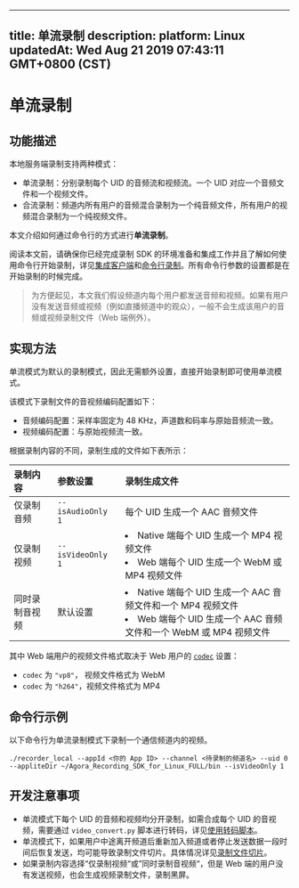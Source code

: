 
---
title: 单流录制
description: 
platform: Linux
updatedAt: Wed Aug 21 2019 07:43:11 GMT+0800 (CST)
---
# 单流录制
## 功能描述

本地服务端录制支持两种模式：

- 单流录制：分别录制每个 UID 的音频流和视频流。一个 UID 对应一个音频文件和一个视频文件。
- 合流录制：频道内所有用户的音频混合录制为一个纯音频文件，所有用户的视频混合录制为一个纯视频文件。

本文介绍如何通过命令行的方式进行**单流录制**。

阅读本文前，请确保你已经完成录制 SDK 的环境准备和集成工作并且了解如何使用命令行开始录制，详见[集成客户端](../../cn/Recording/recording_integrate_cpp.md)和[命令行录制](../../cn/Recording/recording_cmd_cpp.md)。所有命令行参数的设置都是在开始录制的时候完成。

> 为方便起见，本文我们假设频道内每个用户都发送音频和视频。如果有用户没有发送音频或视频（例如直播频道中的观众），一般不会生成该用户的音频或视频录制文件（Web 端例外）。

## 实现方法

单流模式为默认的录制模式，因此无需额外设置，直接开始录制即可使用单流模式。

该模式下录制文件的音视频编码配置如下：

- 音频编码配置：采样率固定为 48 KHz，声道数和码率与原始音频流一致。
- 视频编码配置：与原始视频流一致。

根据录制内容的不同，录制生成的文件如下表所示：

| 录制内容       | 参数设置          | 录制生成文件                                                 |
| :------------- | :---------------- | :----------------------------------------------------------- |
| 仅录制音频     | `--isAudioOnly 1` | 每个 UID 生成一个 AAC 音频文件                               |
| 仅录制视频     | `--isVideoOnly 1` | <li>Native 端每个 UID 生成一个 MP4 视频文件</li><li>Web 端每个 UID 生成一个 WebM 或 MP4 视频文件</li> |
| 同时录制音视频 | 默认设置          | <li>Native 端每个 UID 生成一个 AAC 音频文件和一个 MP4 视频文件</li><li>Web 端每个 UID 生成一个 AAC 音频文件和一个 WebM 或 MP4 视频文件</li> |

其中 Web 端用户的视频文件格式取决于 Web 用户的 [`codec`](https://docs.agora.io/cn/Video/API%20Reference/web/interfaces/agorartc.clientconfig.html#codec) 设置：

- `codec` 为 `"vp8"`， 视频文件格式为 WebM
- `codec` 为 `"h264"`，视频文件格式为 MP4

## 命令行示例
以下命令行为单流录制模式下录制一个通信频道内的视频。

```
./recorder_local --appId <你的 App ID> --channel <待录制的频道名> --uid 0 --appliteDir ~/Agora_Recording_SDK_for_Linux_FULL/bin --isVideoOnly 1
```

## 开发注意事项

- 单流模式下每个 UID 的音频和视频均分开录制，如需合成每个 UID 的音视频，需要通过 `video_convert.py` 脚本进行转码，详见[使用转码脚本](../../cn/Recording/recording_transcoding.md)。
- 单流模式下，如果用户中途离开频道后重新加入频道或者停止发送数据一段时间后恢复发送，均可能导致录制文件切片。具体情况详见[录制文件切片](https://docs.agora.io/cn/faq/record_split)。
- 如果录制内容选择“仅录制视频“或”同时录制音视频“，但是 Web 端的用户没有发送视频，也会生成视频录制文件，录制黑屏。
